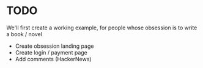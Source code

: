 TODO
=====================

We'll first create a working example, for people whose obsession is to write a book / novel
* Create obsession landing page
* Create login / payment page
* Add comments (HackerNews)
